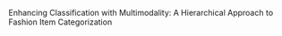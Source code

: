 Enhancing Classification with Multimodality: A Hierarchical Approach to Fashion Item Categorization


